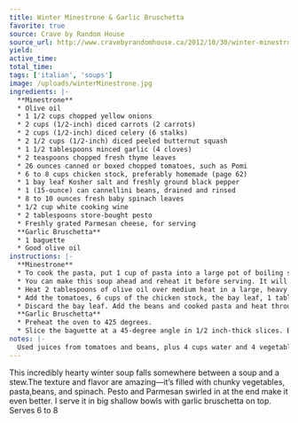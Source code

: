 ```yaml
---
title: Winter Minestrone & Garlic Bruschetta
favorite: true
source: Crave by Random House
source_url: http://www.cravebyrandomhouse.ca/2012/10/30/winter-minestrone-garlic-bruschetta/
yield: 
active_time: 
total_time: 
tags: ['italian', 'soups']
image: /uploads/winterMinestrone.jpg
ingredients: |-
  **Minestrone** 
  * Olive oil 
  * 1 1/2 cups chopped yellow onions 
  * 2 cups (1/2-inch) diced carrots (2 carrots) 
  * 2 cups (1/2-inch) diced celery (6 stalks) 
  * 2 1/2 cups (1/2-inch) diced peeled butternut squash 
  * 1 1/2 tablespoons minced garlic (4 cloves) 
  * 2 teaspoons chopped fresh thyme leaves 
  * 26 ounces canned or boxed chopped tomatoes, such as Pomi 
  * 6 to 8 cups chicken stock, preferably homemade (page 62) 
  * 1 bay leaf Kosher salt and freshly ground black pepper 
  * 1 (15-ounce) can cannellini beans, drained and rinsed 
  * 8 to 10 ounces fresh baby spinach leaves 
  * 1/2 cup white cooking wine 
  * 2 tablespoons store-bought pesto 
  * Freshly grated Parmesan cheese, for serving  
  **Garlic Bruschetta** 
  * 1 baguette 
  * Good olive oil 
instructions: |-
  **Minestrone** 
  * To cook the pasta, put 1 cup of pasta into a large pot of boiling salted water. Cook according to the directions on the package, drain, and set aside. 
  * You can make this soup ahead and reheat it before serving. It will need to be reseasoned. 
  * Heat 2 tablespoons of olive oil over medium heat in a large, heavy potor Dutch oven. Add the pancetta and cook over medium-low heat for6 to 8 minutes, stirring occasionally, until lightly browned. Add theonions, carrots, celery, squash, garlic, and thyme and cook over medium heat, stirring occasionally, for 8 to 10 minutes, until thevegetables begin to soften. 
  * Add the tomatoes, 6 cups of the chicken stock, the bay leaf, 1 table-spoon salt, and 1 1/2 teaspoons pepper to the pot. Bring to a boil, thenlower the heat and simmer uncovered for 30 minutes, until thevegetables are tender. 
  * Discard the bay leaf. Add the beans and cooked pasta and heat through. the soup should be quite thick but if it’s too thick, add morechicken stock. Just before serving, reheat the soup, add the spinach,and toss with 2 big spoons (like tossing a salad). Cook just until theleaves are wilted. Stir in the white wine and pesto. Depending on thesaltiness of the chicken stock, add another teaspoon or two of saltto taste. Serve large shallow bowls of soup with a bruschetta on top.Sprinkle with Parmesan cheese, drizzle with olive oil, and serve hot.  
  **Garlic Bruschetta** 
  * Preheat the oven to 425 degrees. 
  * Slice the baguette at a 45-degree angle in 1/2 inch-thick slices. Brushboth sides of the bread with olive oil and bake for 6 minutes, untillightly toasted. Take the slices out of the oven and rub the surface of each one with the cut clove of garlic. 
notes: |-
  Used juices from tomatoes and beans, plus 4 cups water and 4 vegetable "flavor boosts" packets, simmered for over 2 hours, pastina pasta.
---
```

This incredibly hearty winter soup falls somewhere between a soup and a stew.The texture and flavor are amazing—it’s filled with chunky vegetables, pasta,beans, and spinach. Pesto and Parmesan swirled in at the end make it even better. I serve it in big shallow bowls with garlic bruschetta on top.
<br>Serves 6 to 8